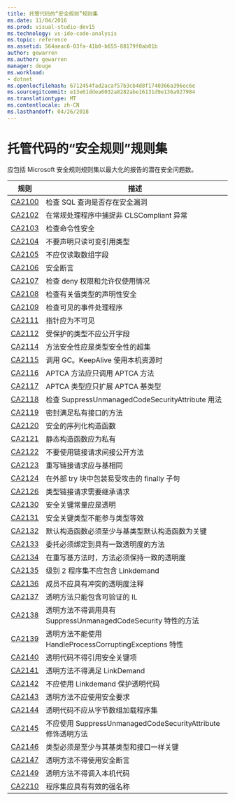 ```yaml
---
title: 托管代码的“安全规则”规则集
ms.date: 11/04/2016
ms.prod: visual-studio-dev15
ms.technology: vs-ide-code-analysis
ms.topic: reference
ms.assetid: 564aeac6-03fa-41b0-b655-88179f0ab01b
author: gewarren
ms.author: gewarren
manager: douge
ms.workload:
- dotnet
ms.openlocfilehash: 6712454fad2acaf57b3cb4d8f1740366a396ec6e
ms.sourcegitcommit: e13e61ddea6032a8282abe16131d9e136a927984
ms.translationtype: MT
ms.contentlocale: zh-CN
ms.lasthandoff: 04/26/2018
---
```

# <a name="security-rules-rule-set-for-managed-code"></a>托管代码的“安全规则”规则集
应包括 Microsoft 安全规则规则集以最大化的报告的潜在安全问题数。

|规则|描述|
|----------|-----------------|
|[CA2100](../code-quality/ca2100-review-sql-queries-for-security-vulnerabilities.md)|检查 SQL 查询是否存在安全漏洞|
|[CA2102](../code-quality/ca2102-catch-non-clscompliant-exceptions-in-general-handlers.md)|在常规处理程序中捕捉非 CLSCompliant 异常|
|[CA2103](../code-quality/ca2103-review-imperative-security.md)|检查命令性安全|
|[CA2104](../code-quality/ca2104-do-not-declare-read-only-mutable-reference-types.md)|不要声明只读可变引用类型|
|[CA2105](../code-quality/ca2105-array-fields-should-not-be-read-only.md)|不应仅读取数组字段|
|[CA2106](../code-quality/ca2106-secure-asserts.md)|安全断言|
|[CA2107](../code-quality/ca2107-review-deny-and-permit-only-usage.md)|检查 deny 权限和允许仅使用情况|
|[CA2108](../code-quality/ca2108-review-declarative-security-on-value-types.md)|检查有关值类型的声明性安全|
|[CA2109](../code-quality/ca2109-review-visible-event-handlers.md)|检查可见的事件处理程序|
|[CA2111](../code-quality/ca2111-pointers-should-not-be-visible.md)|指针应为不可见|
|[CA2112](../code-quality/ca2112-secured-types-should-not-expose-fields.md)|受保护的类型不应公开字段|
|[CA2114](../code-quality/ca2114-method-security-should-be-a-superset-of-type.md)|方法安全性应是类型安全性的超集|
|[CA2115](../code-quality/ca2115-call-gc-keepalive-when-using-native-resources.md)|调用 GC。KeepAlive 使用本机资源时|
|[CA2116](../code-quality/ca2116-aptca-methods-should-only-call-aptca-methods.md)|APTCA 方法应只调用 APTCA 方法|
|[CA2117](../code-quality/ca2117-aptca-types-should-only-extend-aptca-base-types.md)|APTCA 类型应只扩展 APTCA 基类型|
|[CA2118](../code-quality/ca2118-review-suppressunmanagedcodesecurityattribute-usage.md)|检查 SuppressUnmanagedCodeSecurityAttribute 用法|
|[CA2119](../code-quality/ca2119-seal-methods-that-satisfy-private-interfaces.md)|密封满足私有接口的方法|
|[CA2120](../code-quality/ca2120-secure-serialization-constructors.md)|安全的序列化构造函数|
|[CA2121](../code-quality/ca2121-static-constructors-should-be-private.md)|静态构造函数应为私有|
|[CA2122](../code-quality/ca2122-do-not-indirectly-expose-methods-with-link-demands.md)|不要使用链接请求间接公开方法|
|[CA2123](../code-quality/ca2123-override-link-demands-should-be-identical-to-base.md)|重写链接请求应与基相同|
|[CA2124](../code-quality/ca2124-wrap-vulnerable-finally-clauses-in-outer-try.md)|在外部 try 块中包装易受攻击的 finally 子句|
|[CA2126](../code-quality/ca2126-type-link-demands-require-inheritance-demands.md)|类型链接请求需要继承请求|
|[CA2130](../code-quality/ca2130-security-critical-constants-should-be-transparent.md)|安全关键常量应是透明|
|[CA2131](../code-quality/ca2131-security-critical-types-may-not-participate-in-type-equivalence.md)|安全关键类型不能参与类型等效|
|[CA2132](../code-quality/ca2132-default-constructors-must-be-at-least-as-critical-as-base-type-default-constructors.md)|默认构造函数必须至少与基类型默认构造函数为关键|
|[CA2133](../code-quality/ca2133-delegates-must-bind-to-methods-with-consistent-transparency.md)|委托必须绑定到具有一致透明度的方法|
|[CA2134](../code-quality/ca2134-methods-must-keep-consistent-transparency-when-overriding-base-methods.md)|在重写基方法时，方法必须保持一致的透明度|
|[CA2135](../code-quality/ca2135-level-2-assemblies-should-not-contain-linkdemands.md)|级别 2 程序集不应包含 Linkdemand|
|[CA2136](../code-quality/ca2136-members-should-not-have-conflicting-transparency-annotations.md)|成员不应具有冲突的透明度注释|
|[CA2137](../code-quality/ca2137-transparent-methods-must-contain-only-verifiable-il.md)|透明方法只能包含可验证的 IL|
|[CA2138](../code-quality/ca2138-transparent-methods-must-not-call-methods-with-the-suppressunmanagedcodesecurity-attribute.md)|透明方法不得调用具有 SuppressUnmanagedCodeSecurity 特性的方法|
|[CA2139](../code-quality/ca2139-transparent-methods-may-not-use-the-handleprocesscorruptingexceptions-attribute.md)|透明方法不能使用 HandleProcessCorruptingExceptions 特性|
|[CA2140](../code-quality/ca2140-transparent-code-must-not-reference-security-critical-items.md)|透明代码不得引用安全关键项|
|[CA2141](../code-quality/ca2141-transparent-methods-must-not-satisfy-linkdemands.md)|透明方法不得满足 LinkDemand|
|[CA2142](../code-quality/ca2142-transparent-code-should-not-be-protected-with-linkdemands.md)|不应使用 Linkdemand 保护透明代码|
|[CA2143](../code-quality/ca2143-transparent-methods-should-not-use-security-demands.md)|透明方法不应使用安全要求|
|[CA2144](../code-quality/ca2144-transparent-code-should-not-load-assemblies-from-byte-arrays.md)|透明代码不应从字节数组加载程序集|
|[CA2145](../code-quality/ca2145-transparent-methods-should-not-be-decorated-with-the-suppressunmanagedcodesecurityattribute.md)|不应使用 SuppressUnmanagedCodeSecurityAttribute 修饰透明方法|
|[CA2146](../code-quality/ca2146-types-must-be-at-least-as-critical-as-their-base-types-and-interfaces.md)|类型必须是至少与其基类型和接口一样关键|
|[CA2147](../code-quality/ca2147-transparent-methods-may-not-use-security-asserts.md)|透明方法不得使用安全断言|
|[CA2149](../code-quality/ca2149-transparent-methods-must-not-call-into-native-code.md)|透明方法不得调入本机代码|
|[CA2210](../code-quality/ca2210-assemblies-should-have-valid-strong-names.md)|程序集应具有有效的强名称|